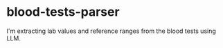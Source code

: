 # blood-tests-parser
I'm extracting lab values and reference ranges from the blood tests using LLM. 
